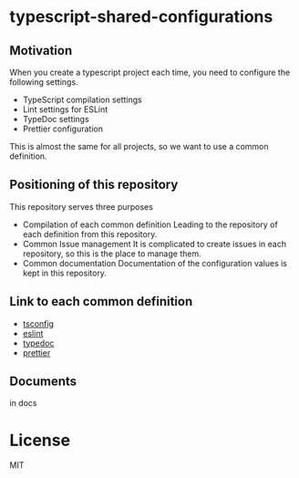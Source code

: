 # typescript-shared-configurations

## Motivation

When you create a typescript project each time, you need to configure the following settings.

- TypeScript compilation settings
- Lint settings for ESLint
- TypeDoc settings
- Prettier configuration

This is almost the same for all projects, so we want to use a common definition.

## Positioning of this repository

This repository serves three purposes

- Compilation of each common definition
  Leading to the repository of each definition from this repository.
- Common Issue management
  It is complicated to create issues in each repository, so this is the place to manage them.
- Common documentation
  Documentation of the configuration values is kept in this repository.

## Link to each common definition

- [tsconfig](https://github.com/smockoro/tsconfig)
- [eslint](https://github.com/smockoro/eslint-config)
- [typedoc](https://github.com/smockoro/typedoc-config)
- [prettier](https://github.com/smockoro/prettier-config)

## Documents

in docs

# License

MIT
